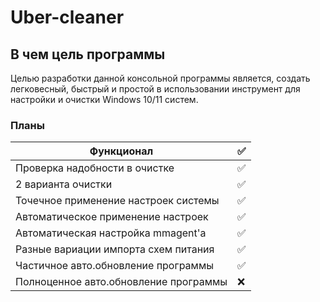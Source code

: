 # Uber-cleaner
## В чем цель программы
Целью разработки данной консольной программы является, создать легковесный, быстрый и простой в использовании инструмент для настройки и очистки Windows 10/11 систем.







### Планы

|Функционал                            | ✅  |
|--------------------------------------|-----|
| Проверка надобности в очистке        | ✅  |
| 2 варианта очистки                   | ✅  |
| Точечное применение настроек системы | ✅  |
| Автоматическое применение настроек   | ✅  |
| Автоматическая настройка mmagent'а   | ✅  |
| Разные вариации импорта схем питания | ✅  |
| Частичное авто.обновление программы  | ✅  |
| Полноценное авто.обновление программы| ❌  |

